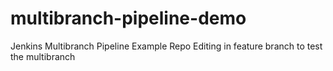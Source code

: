 # multibranch-pipeline-demo
Jenkins Multibranch Pipeline Example Repo
Editing in feature branch to test the multibranch
